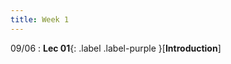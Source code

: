 ```yaml
---
title: Week 1
---
```


09/06
: **Lec 01**{: .label .label-purple }[**Introduction**]
<!-- (/CSCI5551-Fall23-S2/assets/slides/lec01_introduction.pdf){: target="_blank" } -->